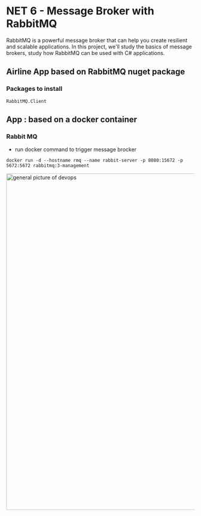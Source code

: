 # NET 6 - Message Broker with RabbitMQ

RabbitMQ is a powerful message broker that can help you create resilient and scalable applications. In this project, we'll study the basics of message brokers, study how RabbitMQ can be used with C# applications.


## Airline App based on RabbitMQ nuget package

### Packages to install
```
RabbitMQ.Client
```


## App : based on a docker container

### Rabbit MQ

- run docker command to trigger message brocker
```
docker run -d --hostname rmq --name rabbit-server -p 8080:15672 -p 5672:5672 rabbitmq:3-management
```



<img src="/pictures/devops.png" title="general picture of devops"  width="900">

